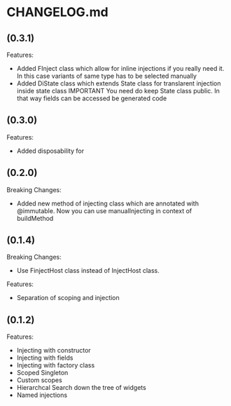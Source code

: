 # CHANGELOG.md

## (0.3.1)

Features:

  - Added FInject class which allow for inline injections if you really need it. In this case variants of same type has to be selected manually
  - Added DiState class which extends State class for translarent injection inside state class
    IMPORTANT You need do keep State class public. In that way fields can be accessed be generated code


## (0.3.0)

Features:

  - Added disposability for

## (0.2.0)

Breaking Changes:

  - Added new method of injecting class which are annotated with @immutable. Now you can use manualInjecting in context of buildMethod

## (0.1.4)

Breaking Changes:

  - Use FinjectHost class instead of InjectHost class.

Features:

  - Separation of scoping and injection


## (0.1.2)

Features:

  - Injecting with constructor
  - Injecting with fields
  - Injecting with factory class
  - Scoped Singleton
  - Custom scopes
  - Hierarchcal Search down the tree of widgets
  - Named injections